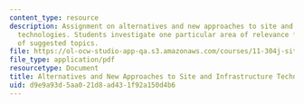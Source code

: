 ```yaml
---
content_type: resource
description: Assignment on alternatives and new approaches to site and infrastructure
  technologies. Students investigate one particular area of relevance from a list
  of suggested topics.
file: https://ol-ocw-studio-app-qa.s3.amazonaws.com/courses/11-304j-site-and-infrastructure-systems-planning-spring-2009/d9e9a93d5aa021d8ad431f92a150d4b6_MIT11_304js09_assn03a.pdf
file_type: application/pdf
resourcetype: Document
title: Alternatives and New Approaches to Site and Infrastructure Technologies
uid: d9e9a93d-5aa0-21d8-ad43-1f92a150d4b6
---
```

